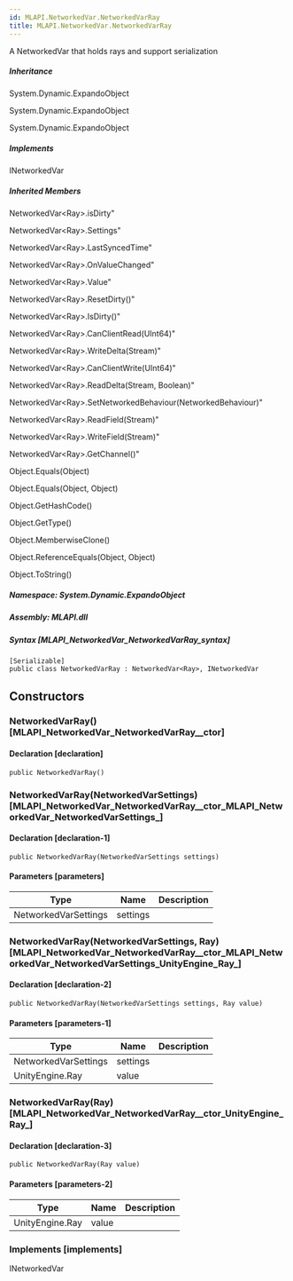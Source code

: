 ```yaml
---  
id: MLAPI.NetworkedVar.NetworkedVarRay  
title: MLAPI.NetworkedVar.NetworkedVarRay  
---
```


<div class="markdown level0 summary" markdown="1">

A NetworkedVar that holds rays and support serialization

</div>

<div class="markdown level0 conceptual" markdown="1">

</div>

<div class="inheritance" markdown="1">

##### Inheritance

<div class="level0" markdown="1">

System.Dynamic.ExpandoObject

</div>

<div class="level1" markdown="1">

System.Dynamic.ExpandoObject

</div>

<div class="level2" markdown="1">

System.Dynamic.ExpandoObject

</div>

</div>

<div markdown="1" classs="implements">

##### Implements

<div markdown="1">

INetworkedVar

</div>

</div>

<div class="inheritedMembers" markdown="1">

##### Inherited Members

<div markdown="1">

NetworkedVar\<Ray\>.isDirty"

</div>

<div markdown="1">

NetworkedVar\<Ray\>.Settings"

</div>

<div markdown="1">

NetworkedVar\<Ray\>.LastSyncedTime"

</div>

<div markdown="1">

NetworkedVar\<Ray\>.OnValueChanged"

</div>

<div markdown="1">

NetworkedVar\<Ray\>.Value"

</div>

<div markdown="1">

NetworkedVar\<Ray\>.ResetDirty()"

</div>

<div markdown="1">

NetworkedVar\<Ray\>.IsDirty()"

</div>

<div markdown="1">

NetworkedVar\<Ray\>.CanClientRead(UInt64)"

</div>

<div markdown="1">

NetworkedVar\<Ray\>.WriteDelta(Stream)"

</div>

<div markdown="1">

NetworkedVar\<Ray\>.CanClientWrite(UInt64)"

</div>

<div markdown="1">

NetworkedVar\<Ray\>.ReadDelta(Stream, Boolean)"

</div>

<div markdown="1">

NetworkedVar\<Ray\>.SetNetworkedBehaviour(NetworkedBehaviour)"

</div>

<div markdown="1">

NetworkedVar\<Ray\>.ReadField(Stream)"

</div>

<div markdown="1">

NetworkedVar\<Ray\>.WriteField(Stream)"

</div>

<div markdown="1">

NetworkedVar\<Ray\>.GetChannel()"

</div>

<div markdown="1">

Object.Equals(Object)

</div>

<div markdown="1">

Object.Equals(Object, Object)

</div>

<div markdown="1">

Object.GetHashCode()

</div>

<div markdown="1">

Object.GetType()

</div>

<div markdown="1">

Object.MemberwiseClone()

</div>

<div markdown="1">

Object.ReferenceEquals(Object, Object)

</div>

<div markdown="1">

Object.ToString()

</div>

</div>

##### **Namespace**: System.Dynamic.ExpandoObject

##### **Assembly**: MLAPI.dll

##### Syntax [MLAPI_NetworkedVar_NetworkedVarRay_syntax]

    [Serializable]
    public class NetworkedVarRay : NetworkedVar<Ray>, INetworkedVar

## Constructors 

### NetworkedVarRay() [MLAPI_NetworkedVar_NetworkedVarRay__ctor]

<div class="markdown level1 summary" markdown="1">

</div>

<div class="markdown level1 conceptual" markdown="1">

</div>

#### Declaration [declaration]

    public NetworkedVarRay()

### NetworkedVarRay(NetworkedVarSettings) [MLAPI_NetworkedVar_NetworkedVarRay__ctor_MLAPI_NetworkedVar_NetworkedVarSettings_]

<div class="markdown level1 summary" markdown="1">

</div>

<div class="markdown level1 conceptual" markdown="1">

</div>

#### Declaration [declaration-1]

    public NetworkedVarRay(NetworkedVarSettings settings)

#### Parameters [parameters]

| Type                 | Name     | Description |
|----------------------|----------|-------------|
| NetworkedVarSettings | settings |             |

### NetworkedVarRay(NetworkedVarSettings, Ray) [MLAPI_NetworkedVar_NetworkedVarRay__ctor_MLAPI_NetworkedVar_NetworkedVarSettings_UnityEngine_Ray_]

<div class="markdown level1 summary" markdown="1">

</div>

<div class="markdown level1 conceptual" markdown="1">

</div>

#### Declaration [declaration-2]

    public NetworkedVarRay(NetworkedVarSettings settings, Ray value)

#### Parameters [parameters-1]

| Type                 | Name     | Description |
|----------------------|----------|-------------|
| NetworkedVarSettings | settings |             |
| UnityEngine.Ray      | value    |             |

### NetworkedVarRay(Ray) [MLAPI_NetworkedVar_NetworkedVarRay__ctor_UnityEngine_Ray_]

<div class="markdown level1 summary" markdown="1">

</div>

<div class="markdown level1 conceptual" markdown="1">

</div>

#### Declaration [declaration-3]

    public NetworkedVarRay(Ray value)

#### Parameters [parameters-2]

| Type            | Name  | Description |
|-----------------|-------|-------------|
| UnityEngine.Ray | value |             |

### Implements [implements]

<div markdown="1">

INetworkedVar

</div>
